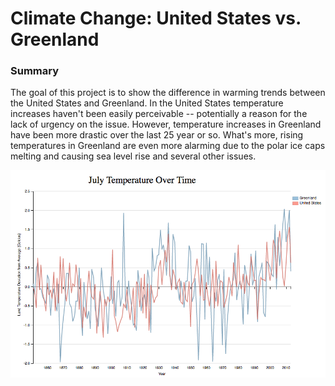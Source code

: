 # Climate Change: United States vs. Greenland

### Summary
The goal of this project is to show the difference in warming trends between the United States and Greenland.  In the United States temperature increases haven't been easily perceivable -- potentially a reason for the lack of urgency on the issue.  However, temperature increases in Greenland have been more drastic over the last 25 year or so.  What's more, rising temperatures in Greenland are even more alarming due to the polar ice caps melting and causing sea level rise and several other issues.

![alt text](https://github.com/blemi4/climate/blob/master/final-vis.png?raw=true)
